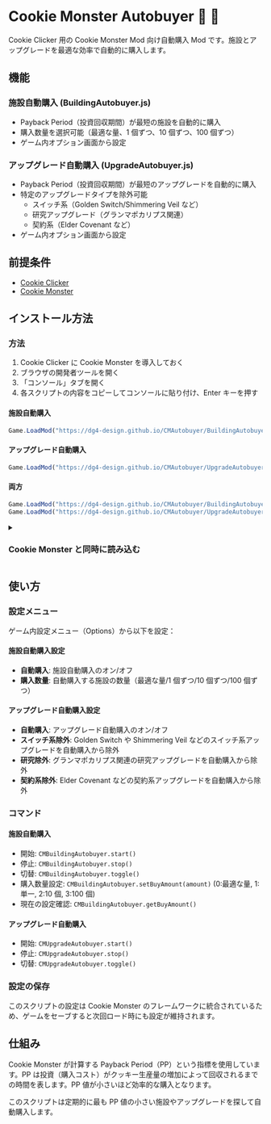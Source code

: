 # Cookie Monster Autobuyer 🍪 🏬

Cookie Clicker 用の Cookie Monster Mod 向け自動購入 Mod です。施設とアップグレードを最適な効率で自動的に購入します。

## 機能

### 施設自動購入 (BuildingAutobuyer.js)

- Payback Period（投資回収期間）が最短の施設を自動的に購入
- 購入数量を選択可能（最適な量、1 個ずつ、10 個ずつ、100 個ずつ）
- ゲーム内オプション画面から設定

### アップグレード自動購入 (UpgradeAutobuyer.js)

- Payback Period（投資回収期間）が最短のアップグレードを自動的に購入
- 特定のアップグレードタイプを除外可能
  - スイッチ系（Golden Switch/Shimmering Veil など）
  - 研究アップグレード（グランマポカリプス関連）
  - 契約系（Elder Covenant など）
- ゲーム内オプション画面から設定

## 前提条件

- [Cookie Clicker](https://orteil.dashnet.org/cookieclicker/)
- [Cookie Monster](https://github.com/CookieMonsterTeam/CookieMonster)

## インストール方法

### 方法

1. Cookie Clicker に Cookie Monster を導入しておく
2. ブラウザの開発者ツールを開く
3. 「コンソール」タブを開く
4. 各スクリプトの内容をコピーしてコンソールに貼り付け、Enter キーを押す

#### 施設自動購入

```javascript
Game.LoadMod("https://dg4-design.github.io/CMAutobuyer/BuildingAutobuyer.js");
```

#### アップグレード自動購入

```javascript
Game.LoadMod("https://dg4-design.github.io/CMAutobuyer/UpgradeAutobuyer.js");
```

#### 両方

```javascript
Game.LoadMod("https://dg4-design.github.io/CMAutobuyer/BuildingAutobuyer.js");
Game.LoadMod("https://dg4-design.github.io/CMAutobuyer/UpgradeAutobuyer.js");
```

<details>

<summary><h3>Cookie Monster と同時に読み込む</h3></summary>

#### 施設自動購入

```javascript
Game.LoadMod("https://cookiemonsterteam.github.io/CookieMonster/dist/CookieMonster.js");
Game.LoadMod("https://dg4-design.github.io/CMAutobuyer/BuildingAutobuyer.js");
```

#### アップグレード自動購入

```javascript
Game.LoadMod("https://cookiemonsterteam.github.io/CookieMonster/dist/CookieMonster.js");
Game.LoadMod("https://dg4-design.github.io/CMAutobuyer/UpgradeAutobuyer.js");
```

#### 両方

```javascript
Game.LoadMod("https://cookiemonsterteam.github.io/CookieMonster/dist/CookieMonster.js");
Game.LoadMod("https://dg4-design.github.io/CMAutobuyer/BuildingAutobuyer.js");
Game.LoadMod("https://dg4-design.github.io/CMAutobuyer/UpgradeAutobuyer.js");
```

</details>

## 使い方

### 設定メニュー

ゲーム内設定メニュー（Options）から以下を設定：

#### 施設自動購入設定

- **自動購入**: 施設自動購入のオン/オフ
- **購入数量**: 自動購入する施設の数量（最適な量/1 個ずつ/10 個ずつ/100 個ずつ）

#### アップグレード自動購入設定

- **自動購入**: アップグレード自動購入のオン/オフ
- **スイッチ系除外**: Golden Switch や Shimmering Veil などのスイッチ系アップグレードを自動購入から除外
- **研究除外**: グランマポカリプス関連の研究アップグレードを自動購入から除外
- **契約系除外**: Elder Covenant などの契約系アップグレードを自動購入から除外

### コマンド

#### 施設自動購入

- 開始: `CMBuildingAutobuyer.start()`
- 停止: `CMBuildingAutobuyer.stop()`
- 切替: `CMBuildingAutobuyer.toggle()`
- 購入数量設定: `CMBuildingAutobuyer.setBuyAmount(amount)` (0:最適な量, 1:単一, 2:10 個, 3:100 個)
- 現在の設定確認: `CMBuildingAutobuyer.getBuyAmount()`

#### アップグレード自動購入

- 開始: `CMUpgradeAutobuyer.start()`
- 停止: `CMUpgradeAutobuyer.stop()`
- 切替: `CMUpgradeAutobuyer.toggle()`

### 設定の保存

このスクリプトの設定は Cookie Monster のフレームワークに統合されているため、ゲームをセーブすると次回ロード時にも設定が維持されます。

## 仕組み

Cookie Monster が計算する Payback Period（PP）という指標を使用しています。PP は投資（購入コスト）がクッキー生産量の増加によって回収されるまでの時間を表します。PP 値が小さいほど効率的な購入となります。

このスクリプトは定期的に最も PP 値の小さい施設やアップグレードを探して自動購入します。
